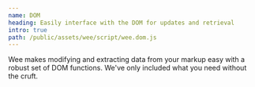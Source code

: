 ```yaml
---
name: DOM
heading: Easily interface with the DOM for updates and retrieval
intro: true
path: /public/assets/wee/script/wee.dom.js
---
```


Wee makes modifying and extracting data from your markup easy with a robust set of DOM functions. We've only included what you need without the cruft.
